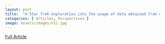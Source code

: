 ```yaml
---
layout: post
title:  "A Star Trek exploration into the usage of data obtained from unethical medical experiments"
categories: [ Articles, Perspectives ]
image: assets/images/V1C.jpg
---
```


<a href = "/assets/documents/V1I1/V1I1A2.pdf"> Full Article </a>
